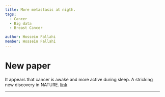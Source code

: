 ```yaml
---
title: More metastasis at nigth. 
tags:
  - Cancer
  - Big data
  - Breast Cancer

author: Hossein Fallahi
member: Hossein Fallahi
---
```


# New paper 

It appears that cancer is awake and more active during sleep. A stricking new discovery in NATURE.
[link](https://www.nature.com/articles/s41586-022-04875-y)

---

